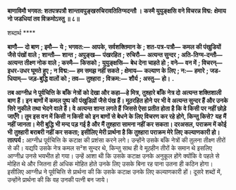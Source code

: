 **बाणाविमौ भगवत: शतपत्रपत्रौ** **शान्तावपुङ्खरुचिरावतितिग्मदन्तौ ।** **कस्मै युयुङ्क्षसि वने विचरन्न विद्म:** **क्षेमाय नो जडधियां तव विक्रमोऽस्तु ॥ ८॥** 

शब्दार्थ **** 

**बाणौ—** **दो बाण** **; इमौ—** **ये** **; भगवत:—** **आपके, सर्वशक्तिमान के** **; शत-पत्र-पत्रौ—** **कमल की पंखुडियों जैसे पंखों वाले** **;** **शान्तौ—** **शान्त** **; अपुङ्ख—** **पंखरहित** **; रुचिरौ—** **अत्यन्त सुन्दर** **; अति-तिग्म-दन्तौ—** **अत्यन्त तीक्ष्ण नोक वाले** **; कस्मै—** **किसको** **;** **युयुङ्क्षसि—** **बेध देना चाहते हो** **; वने—** **वन में** **; विचरन्—** **इधर-उधर घूमते हुए** **; न विद्म:—** **हम समझ नहीं सकते** **; क्षेमाय—** **कल्याण के लिए** **; न:—** **हमारे** **; जड-धियाम्—** **जड़-बुद्धि वालों को** **; तव—** **तुश्हारा** **; विक्रम:—** **शौर्य** **; अस्तु—** **हो।** **.** 

**तब आग्नीध्र ने पूर्वचित्ति के बाँके नेत्रों को देखा और कहा—हे मित्र, तुश्हारे बाँके नेत्र दो** **अत्यन्त शक्तिशाली बाण हैं। इन बाणों में कमल पुष्प की पंखुडिय़ों जैसे पंख हैं। मूठरहित होने** **पर भी वे अत्यन्त सुन्दर हैं और उनके सिरे नुकीले तथा भेदने वाले हैं। वे अत्यन्त शान्त लगते हैं** **जिससे ऐसा प्रतीत होता है कि वे किसी पर नहीं छोड़े जाएँगे। तुम इस वन में किसी न किसी को** **इन बाणों से बेधने के लिए विचरण कर रहे होगे, किन्तु किसे? यह मैं नहीं जानता। मेरी बुद्धि** **भी मन्द पड़ गई है और मैं तुश्हारा सामना नहीं कर सकता। दरअसल, पराक्रम में कोई भी** **तुश्हारी बराबरी नहीं कर सकता; इसीलिए मेरी प्रार्थना है कि तुश्हारा पराक्रम मेरे लिए** **कल्याणकारी हो।** **तात्पर्य :** आग्नीध्र पूर्वचित्ति के कटाक्ष की प्रशंसा करने लगे। उन्होंने उसके बाँके नेत्रों की तुलना तीक्ष्ण तीरों से की। यद्यपि उसके नेत्र कमल स²श सुन्दर थे, किन्तु साथ ही वे मूठहीन तीरों के समान थे इसलिए आग्नीध्र उनसे भयभीत हो गया। उन्हें आशा थी कि उसके कटाक्ष उनके अनुकूल होंगे क्योंकि वे पहले से मोहित थे और जितना ही अधिक मोहित होते उनके लिए उसके बिना रह पाना उतना ही कठिन होगा। इसीलिए आग्नीध्र ने पूर्वचित्ति से प्रार्थना की कि उसके कटाक्ष उनके लिए कल्याणकारी हों। दूसरे शब्दों में, उन्होंने प्रार्थना की कि वह उनकी पत्नी बन जाये।  